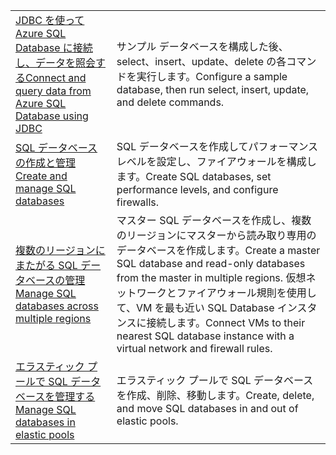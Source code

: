 |  |  |
|---------|---------|
| <span data-ttu-id="4aded-101">[JDBC を使って Azure SQL Database に接続し、データを照会する][4]</span><span class="sxs-lookup"><span data-stu-id="4aded-101">[Connect and query data from Azure SQL Database using JDBC][4]</span></span> | <span data-ttu-id="4aded-102">サンプル データベースを構成した後、select、insert、update、delete の各コマンドを実行します。</span><span class="sxs-lookup"><span data-stu-id="4aded-102">Configure a sample database, then run select, insert, update, and delete commands.</span></span> |
| <span data-ttu-id="4aded-103">[SQL データベースの作成と管理][1]</span><span class="sxs-lookup"><span data-stu-id="4aded-103">[Create and manage SQL databases][1]</span></span> | <span data-ttu-id="4aded-104">SQL データベースを作成してパフォーマンス レベルを設定し、ファイアウォールを構成します。</span><span class="sxs-lookup"><span data-stu-id="4aded-104">Create SQL databases, set performance levels, and configure firewalls.</span></span>|
| <span data-ttu-id="4aded-105">[複数のリージョンにまたがる SQL データベースの管理][2]</span><span class="sxs-lookup"><span data-stu-id="4aded-105">[Manage SQL databases across multiple regions][2]</span></span> | <span data-ttu-id="4aded-106">マスター SQL データベースを作成し、複数のリージョンにマスターから読み取り専用のデータベースを作成します。</span><span class="sxs-lookup"><span data-stu-id="4aded-106">Create a master SQL database and read-only databases from the master in multiple regions.</span></span> <span data-ttu-id="4aded-107">仮想ネットワークとファイアウォール規則を使用して、VM を最も近い SQL Database インスタンスに接続します。</span><span class="sxs-lookup"><span data-stu-id="4aded-107">Connect VMs to their nearest SQL database instance with a virtual network and firewall rules.</span></span> | 
| <span data-ttu-id="4aded-108">[エラスティック プールで SQL データベースを管理する][3]</span><span class="sxs-lookup"><span data-stu-id="4aded-108">[Manage SQL databases in elastic pools][3]</span></span> | <span data-ttu-id="4aded-109">エラスティック プールで SQL データベースを作成、削除、移動します。</span><span class="sxs-lookup"><span data-stu-id="4aded-109">Create, delete, and move SQL databases in and out of elastic pools.</span></span> | 

[1]: https://azure.microsoft.com/resources/samples/sql-database-java-manage-db/
[2]: https://azure.microsoft.com/resources/samples/sql-database-java-manage-sql-databases-across-regions/
[3]: ../java-sdk-manage-sql-elastic-pools.md
[4]: https://docs.microsoft.com/azure/sql-database/sql-database-connect-query-java